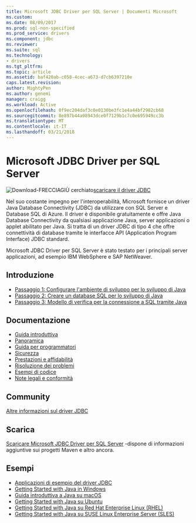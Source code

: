 ```yaml
---
title: Microsoft JDBC Driver per SQL Server | Documenti Microsoft
ms.custom: 
ms.date: 08/09/2017
ms.prod: sql-non-specified
ms.prod_service: drivers
ms.component: jdbc
ms.reviewer: 
ms.suite: sql
ms.technology:
- drivers
ms.tgt_pltfrm: 
ms.topic: article
ms.assetid: baf420ab-c058-4cec-a673-d7cb6397210e
caps.latest.revision: 
author: MightyPen
ms.author: genemi
manager: craigg
ms.workload: Active
ms.openlocfilehash: 0f9ec204daf3c0e0130be3fc1e4a44bf2982cb68
ms.sourcegitcommit: 8e897b44a98943dce0f7129b1c7c0e695949cc3b
ms.translationtype: MT
ms.contentlocale: it-IT
ms.lasthandoff: 03/21/2018
---
```

# <a name="microsoft-jdbc-driver-for-sql-server"></a>Microsoft JDBC Driver per SQL Server

![Download-FRECCIAGIÙ cerchiato](../../ssdt/media/download.png)[scaricare il driver JDBC](../sql-connection-libraries.md#anchor-20-drivers-relational-access)

Nel suo costante impegno per l'interoperabilità, Microsoft fornisce un driver Java Database Connectivity (JDBC) da utilizzare con SQL Server e Database SQL di Azure. Il driver è disponibile gratuitamente e offre Java Database Connectivity da qualsiasi applicazione Java, server applicazioni o applet abilitato per Java. Si tratta di un driver JDBC di tipo 4 che offre connettività di database tramite le interfacce API (Application Program Interface) JDBC standard.

Microsoft JDBC Driver per SQL Server è stato testato per i principali server applicazioni, ad esempio IBM WebSphere e SAP NetWeaver.
  
## <a name="getting-started"></a>Introduzione  
* [Passaggio 1: Configurare l'ambiente di sviluppo per lo sviluppo di Java](step-1-configure-development-environment-for-java-development.md)  
* [Passaggio 2: Creare un database SQL per lo sviluppo di Java](step-2-create-a-sql-database-for-java-development.md)  
* [Passaggio 3: Modello di verifica per la connessione a SQL tramite Java](step-3-proof-of-concept-connecting-to-sql-using-java.md)  
  
## <a name="documentation"></a>Documentazione  
* [Guida introduttiva](getting-started-with-the-jdbc-driver.md)
* [Panoramica](overview-of-the-jdbc-driver.md)  
* [Guida per programmatori](programming-guide-for-jdbc-sql-driver.md)
* [Sicurezza](securing-jdbc-driver-applications.md)  
* [Prestazioni e affidabilità](improving-performance-and-reliability-with-the-jdbc-driver.md)  
* [Risoluzione dei problemi](diagnosing-problems-with-the-jdbc-driver.md)
* [Esempi di codice](sample-jdbc-driver-applications.md) 
* [Note legali e conformità](compliance-and-legal-for-the-jdbc-sql-driver.md)  
  
## <a name="community"></a>Community
[Altre informazioni sul driver JDBC](finding-additional-jdbc-driver-information.md)  
  
## <a name="download"></a>Scarica
[Scaricare Microsoft JDBC Driver per SQL Server](download-microsoft-jdbc-driver-for-sql-server.md) -dispone di informazioni aggiuntive sui progetti Maven e altro ancora.
  
## <a name="samples"></a>Esempi  
* [Applicazioni di esempio del driver JDBC](sample-jdbc-driver-applications.md)  
* [Getting Started with Java in Windows](https://www.microsoft.com/sql-server/developer-get-started/java/windows/)
* [Guida introduttiva a Java su macOS](https://www.microsoft.com/sql-server/developer-get-started/java/mac/)
* [Getting Started with Java su Ubuntu](https://www.microsoft.com/sql-server/developer-get-started/java/ubuntu/)
* [Getting Started with Java su Red Hat Enterprise Linux (RHEL)](https://www.microsoft.com/sql-server/developer-get-started/java/rhel/)
* [Getting Started with Java su SUSE Linux Enterprise Server (SLES)](https://www.microsoft.com/sql-server/developer-get-started/java/sles/)
